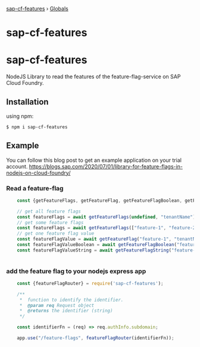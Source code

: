 [sap-cf-features](README.md) › [Globals](globals.md)

# sap-cf-features

# sap-cf-features
NodeJS Library to read the features of the feature-flag-service on SAP Cloud Foundry.

## Installation
using npm:

```bash
$ npm i sap-cf-features
```

## Example

You can follow this blog post to get an example application on your trial account.
https://blogs.sap.com/2020/07/01/library-for-feature-flags-in-nodejs-on-cloud-foundry/

### Read a feature-flag 

```js
    const {getFeatureFlags, getFeatureFlag, getFeatureFlagBoolean, getFeatureFlagString} = require('sap-cf-features');

    // get all feature flags
    const featureFlags = await getFeatureFlags(undefined, "tenantName");
    // get some feature flags
    const featureFlags = await getFeatureFlags(["feature-1", "feature-2"], "tenantName");
    // get one feature flag value
    const featureFlagValue = await getFeatureFlag("feature-1", "tenantName");
    const featureFlagValueBoolean = await getFeatureFlagBoolean("feature-1", "tenantName");
    const featureFlagValueString = await getFeatureFlagString("feature-2", "tenantName");
    
```

### add the feature flag to your nodejs express app 

```js
    const {featureFlagRouter} = require('sap-cf-features');

    /**
     *  function to identify the identifier.
     *  @param req Request object
     *  @returns the identifier (string)
     */

    const identifierFn = (req) => req.authInfo.subdomain;

    app.use("/feature-flags", featureFlagRouter(identifierFn));

```
